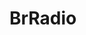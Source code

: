 <script setup>
import BrRadio from '../../src/components/radio/BrRadio.vue'
</script>

# BrRadio <Badge type="warning" text="alpha" />

<style lang="scss">
@import '../../src/styles/index.scss'
</style>